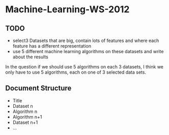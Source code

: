 Machine-Learning-WS-2012
========================

TODO
----

* select3 Datasets that are big, contain lots of features and where each feature has a different representation
* use 5 different machine learning algorithms on these datasets and write about the results

In the question if we should use 5 algorithms on each 3 datasets, I think we only have to use 5 algorithms, each on one of 3 selected data sets.


Document Structure
------------------

* Title
 * Dataset n
  * Algorithm n
  * Algorithm n+1
 * Dataset n+1
  * ...
